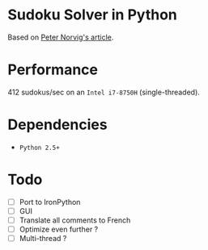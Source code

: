 # Sudoku Solver in Python
Based on [Peter Norvig's article](https://norvig.com/sudoku.html).

# Performance
412 sudokus/sec on an `Intel i7-8750H` (single-threaded).

# Dependencies
- `Python 2.5+`

# Todo 
- [ ] Port to IronPython
- [ ] GUI
- [ ] Translate all comments to French
- [ ] Optimize even further ?
- [ ] Multi-thread ?
